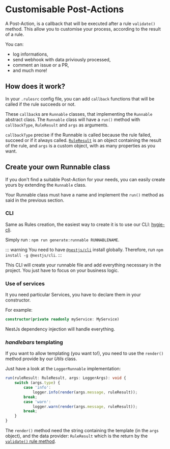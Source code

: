# Customisable Post-Actions

A Post-Action, is a callback that will be executed after a rule `validate()` method.
This allow you to customise your process, according to the result of a rule.

You can:

- log informations,
- send webhook with data priviously processed,
- comment an issue or a PR,
- and much more!

## How does it work?

In your `.rulesrc` config file, you can add `callback` functions that will be called if the rule succeeds or not.

These `callback`s are `Runnable` classes, that implementing the `Runnable` abstract class.
The `Runnable` class will have a `run()` method with `callbackType`, `RuleResult` and `args` as arguments.

`callbackType` precise if the Runnable is called because the rule failed, succeed or if it always called.
[`RuleResult`](../rules/customisableRules.html#validate-method) is an object containing the result of the rule, and `args` is a custom object, with as many properties as you want.

## Create your own Runnable class

If you don't find a suitable Post-Action for your needs, you can easily create yours by extending the `Runnable` class.

Your Runnable class must have a name and implement the `run()` method as said in the previous section.

### CLI

Same as Rules creation, the easiest way to create it is to use our CLI: [hygie-cli](https://github.com/DX-DeveloperExperience/hygie-cli).

Simply run : `npm run generate:runnable RUNNABLENAME`.

::: warning
You need to have [`@nestjs/cli`](https://github.com/nestjs/nest-cli) install globally. Therefore, run `npm install -g @nestjs/cli`.
:::

This CLI will create your runnable file and add everything necessary in the project. You just have to focus on your business logic.

### Use of services

It you need particular Services, you have to declare them in your constructor.

For example:

```typescript
constructor(private readonly myService: MyService)
```

NestJs dependency injection will handle everything.

### _handlebars_ templating

If you want to allow templating (you want to!), you need to use the `render()` method provide by our _Utils_ class.

Just have a look at the `LoggerRunnable` implementation:

```typescript
run(ruleResult: RuleResult, args: LoggerArgs): void {
    switch (args.type) {
        case 'info':
            logger.info(render(args.message, ruleResult));
        break;
        case 'warn':
            logger.warn(render(args.message, ruleResult));
        break;
    }
}
```

The `render()` method need the string containing the template (in the `args` object), and the data provider: `RuleResult` which is the return by the [`validate()` rule method](../rules/customisableRules.md#validate-method).
